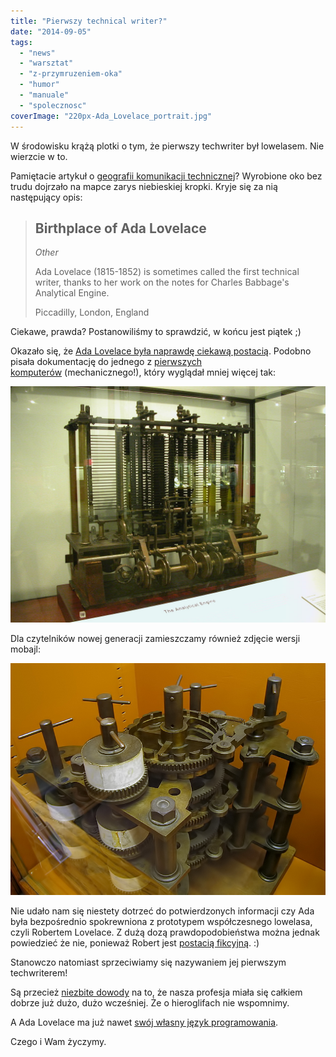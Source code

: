 ```yaml
---
title: "Pierwszy technical writer?"
date: "2014-09-05"
tags:
  - "news"
  - "warsztat"
  - "z-przymruzeniem-oka"
  - "humor"
  - "manuale"
  - "spolecznosc"
coverImage: "220px-Ada_Lovelace_portrait.jpg"
---
```


W środowisku krążą plotki o tym, że pierwszy techwriter był lowelasem. Nie
wierzcie w to.

Pamiętacie artykuł o
[geografii komunikacji technicznej](http://techwriter.pl/komunikacja-techniczna-geograficznie/)?
Wyrobione oko bez trudu dojrzało na mapce zarys niebieskiej kropki. Kryje się za
nią następujący opis:

> ## Birthplace of Ada Lovelace
>
> _Other_
>
> Ada Lovelace (1815-1852) is sometimes called the first technical writer,
> thanks to her work on the notes for Charles Babbage's Analytical Engine.
>
> Piccadilly, London, England

Ciekawe, prawda? Postanowiliśmy to sprawdzić, w końcu jest piątek ;)

Okazało się, że
[Ada Lovelace była naprawdę ciekawą postacią](http://en.wikipedia.org/wiki/Ada_Lovelace).
Podobno pisała dokumentację do jednego z
[pierwszych komputerów](http://en.wikipedia.org/wiki/Analytical_Engine) (mechanicznego!),
który wyglądał mniej więcej tak:

[![AnalyticalMachine_Babbage_London](images/AnalyticalMachine_Babbage_London.jpg)](http://techwriter.pl/wp-content/uploads/2014/09/AnalyticalMachine_Babbage_London.jpg)

Dla czytelników nowej generacji zamieszczamy również zdjęcie wersji mobajl:

[![BabbageDifferenceEngine](images/BabbageDifferenceEngine.jpg)](http://techwriter.pl/wp-content/uploads/2014/09/BabbageDifferenceEngine.jpg)

Nie udało nam się niestety dotrzeć do potwierdzonych informacji czy Ada była
bezpośrednio spokrewniona z prototypem współczesnego lowelasa, czyli Robertem
Lovelace. Z dużą dozą prawdopodobieństwa można jednak powiedzieć że nie,
ponieważ Robert jest [postacią fikcyjną](http://en.wikipedia.org/wiki/Clarissa).
:)

Stanowczo natomiast sprzeciwiamy się nazywaniem jej pierwszym techwriterem!

Są przecież [niezbite dowody](http://techwriter.pl/5-sredniowiecznych-jaktosow/)
na to, że nasza profesja miała się całkiem dobrze już dużo, dużo wcześniej. Że o
hieroglifach nie wspomnimy.

A Ada Lovelace ma już nawet
[swój własny język programowania](<http://en.wikipedia.org/wiki/Ada_(programming_language)>).

Czego i Wam życzymy.
